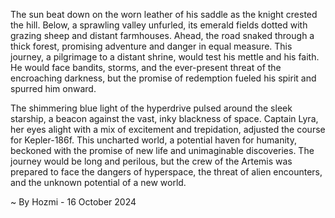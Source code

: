 
The sun beat down on the worn leather of his saddle as the knight crested the hill. Below, a sprawling valley unfurled, its emerald fields dotted with grazing sheep and distant farmhouses. Ahead, the road snaked through a thick forest, promising adventure and danger in equal measure.  This journey, a pilgrimage to a distant shrine, would test his mettle and his faith.  He would face bandits, storms, and the ever-present threat of the encroaching darkness, but the promise of redemption fueled his spirit and spurred him onward.

The shimmering blue light of the hyperdrive pulsed around the sleek starship, a beacon against the vast, inky blackness of space.  Captain Lyra, her eyes alight with a mix of excitement and trepidation, adjusted the course for Kepler-186f.  This uncharted world, a potential haven for humanity, beckoned with the promise of new life and unimaginable discoveries. The journey would be long and perilous, but the crew of the Artemis was prepared to face the dangers of hyperspace,  the threat of alien encounters, and the unknown potential of a new world. 

~ By Hozmi - 16 October 2024
